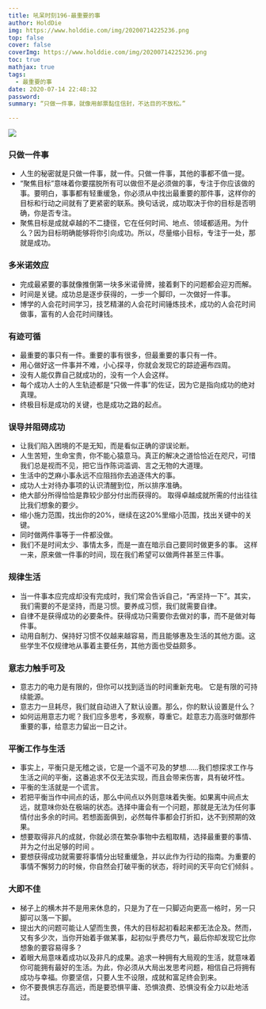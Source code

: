 ```yaml
---
title: 吼呆时刻196-最重要的事
author: HoldDie
img: https://www.holddie.com/img/20200714225236.png
top: false
cover: false
coverImg: https://www.holddie.com/img/20200714225236.png
toc: true
mathjax: true
tags:
  - 最重要的事
date: 2020-07-14 22:48:32
password:
summary: “只做一件事，就像用邮票黏住信封，不达目的不放松。”

---
```


![](https://www.holddie.com/img/20200714225236.png)

### 只做一件事

- 人生的秘密就是只做一件事，就一件。只做一件事，其他的事都不值一提。
- “聚焦目标”意味着你要摆脱所有可以做但不是必须做的事，专注于你应该做的事。要明白，事事都有轻重缓急，你必须从中找出最重要的那件事，这样你的目标和行动之间就有了更紧密的联系。换句话说，成功取决于你的目标是否明确，你是否专注。
- 聚焦目标是成就卓越的不二捷径，它在任何时间、地点、领域都适用。为什么？因为目标明确能够将你引向成功。所以，尽量缩小目标，专注于一处，那就是成功。

### 多米诺效应

- 完成最紧要的事就像推倒第一块多米诺骨牌，接着剩下的问题都会迎刃而解。
- 时间是关键。成功总是逐步获得的，一步一个脚印，一次做好一件事。
- 博学的人会花时间学习，技艺精湛的人会花时间锤炼技术，成功的人会花时间做事，富有的人会花时间赚钱。

### 有迹可循

- 最重要的事只有一件。重要的事有很多，但最重要的事只有一件。
- 用心做好这一件事并不难，小心探寻，你就会发现它的踪迹遍布四周。
- 没有人能仅靠自己就成功的，没有一个人会这样。
- 每个成功人士的人生轨迹都是“只做一件事”的佐证，因为它是指向成功的绝对真理。 
- 终极目标是成功的关键，也是成功之路的起点。

### 误导并阻碍成功

- 让我们陷入困境的不是无知，而是看似正确的谬误论断。
- 人生苦短，生命宝贵，你不能心猿意马。真正的解决之道恰恰近在咫尺，可惜我们总是视而不见，把它当作陈词滥调、言之无物的大道理。
- 生活中的芝麻小事永远不应阻挡你去追逐伟大的事。
- 成功人士对待办事项的认识清醒到位，所以排序准确。
- 绝大部分所得恰恰是靠较少部分付出而获得的。 取得卓越成就所需的付出往往比我们想象的要少。
- 缩小施力范围，找出你的20%，继续在这20%里缩小范围，找出关键中的关键。
- 同时做两件事等于一件都没做。
- 我们不是时间太少、事情太多，而是一直在暗示自己要同时做更多的事。 这样一来，原来做一件事的时间，现在我们希望可以做两件甚至三件事。

### 规律生活

- 当一件事本应完成却没有完成时，我们常会告诉自己，“再坚持一下”。其实，我们需要的不是坚持，而是习惯。要养成习惯，我们就需要自律。
- 自律不是获得成功的必要条件。获得成功只需要你去做对的事，而不是做对每件事。
- 动用自制力、保持好习惯不仅越来越容易，而且能够惠及生活的其他方面。这些学生不仅规律地从事着主要任务，其他方面也受益颇多。

### 意志力触手可及

- 意志力的电力是有限的，但你可以找到适当的时间重新充电。 它是有限的可持续能源。
- 意志力一旦耗尽，我们就自动进入了默认设置。那么，你的默认设置是什么？
- 如何运用意志力呢？我们应多思考，多观察，尊重它。趁意志力高涨时做那件重要的事，给意志力留出一日之计。

### 平衡工作与生活

- 事实上，平衡只是无稽之谈，它是一个遥不可及的梦想……我们想探求工作与生活之间的平衡，这番追求不仅无法实现，而且会带来伤害，具有破坏性。
- 平衡的生活就是一个谎言。
- 若把平衡当作中间点的话，那么中间点以外则意味着失衡。如果离中间点太远，就意味你处在极端的状态。选择中庸会有一个问题，那就是无法为任何事情付出多余的时间。若想面面俱到，必然每件事都会打折扣，达不到预期的效果。
- 想要取得非凡的成就，你就必须在繁杂事物中去粗取精，选择最重要的事情、并为之付出足够的时间 。
- 要想获得成功就需要将事情分出轻重缓急，并以此作为行动的指南。为重要的事情不懈努力的时候，你自然会打破平衡的状态，将时间的天平向它们倾斜 。

### 大即不佳

- 梯子上的横木并不是用来休息的，只是为了在一只脚迈向更高一格时，另一只脚可以落一下脚。
- 提出大的问题可能让人望而生畏，伟大的目标起初看起来都无法企及。然而，又有多少次，当你开始着手做某事，起初似乎费尽力气，最后你却发现它比你想象的要容易得多？
- 着眼大局意味着成功以及非凡的成果。追求一种拥有大局观的生活，就意味着你可能拥有最好的生活。为此，你必须从大局出发思考问题，相信自己将拥有成功与幸福。你要坚信，只要人生不设限，成就和富足终会到来。
- 你不要畏惧志存高远，而是要恐惧平庸、恐惧浪费、恐惧没有全力以赴地活过。

